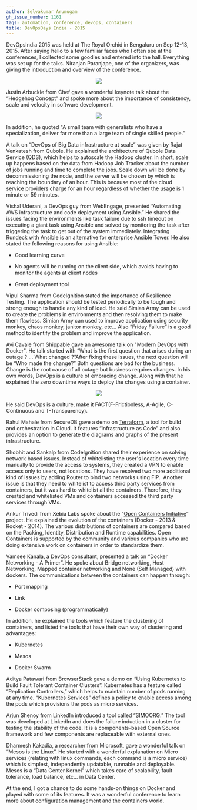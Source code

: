 ```yaml
---
author: Selvakumar Arumugam
gh_issue_number: 1161
tags: automation, conference, devops, containers
title: DevOpsDays India - 2015
---
```


DevOpsIndia 2015 was held at The Royal Orchid in Bengaluru on Sep 12-13, 2015. After saying hello to a few familiar faces who I often see at the conferences, I collected some goodies and entered into the hall. Everything was set up for the talks. Niranjan Paranjape, one of the organizers, was giving the introduction and overview of the conference.

<div class="separator" style="clear: both; text-align: center;"><a href="/blog/2015/09/30/devopsdays-india-2015/image-0-big.jpeg" imageanchor="1" style="margin-left: 1em; margin-right: 1em;"><img border="0" src="/blog/2015/09/30/devopsdays-india-2015/image-0.jpeg"/></a></div>

Justin Arbuckle from Chef gave a wonderful keynote talk about the “Hedgehog Concept” and spoke more about the importance of consistency, scale and velocity in software development.

<div class="separator" style="clear: both; text-align: center;"><a href="/blog/2015/09/30/devopsdays-india-2015/image-1-big.jpeg" imageanchor="1" style="margin-left: 1em; margin-right: 1em;"><img border="0" src="/blog/2015/09/30/devopsdays-india-2015/image-1.jpeg"/></a></div>

In addition, he quoted "A small team with generalists who have a specialization, deliver far more than a large team of single skilled people."

A talk on “DevOps of Big Data infrastructure at scale” was given by Rajat Venkatesh from Qubole. He explained the architecture of Qubole Data Service (QDS), which helps to autoscale the Hadoop cluster. In short, scale up happens based on the data from Hadoop Job Tracker about the number of jobs running and time to complete the jobs. Scale down will be done by decommissioning the node, and the server will be chosen by which is reaching the boundary of an hour. This is because most of the cloud service providers charge for an hour regardless of whether the usage is 1 minute or 59 minutes.

Vishal Uderani, a DevOps guy from WebEngage, presented “Automating AWS infrastructure and code deployment using Ansible.” He shared the issues facing the environments like task failure due to ssh timeout on executing a giant task using Ansible and solved by monitoring the task after triggering the task to get out of the system immediately. Integrating Rundeck with Ansible is an alternative for enterprise Ansible Tower. He also stated the following reasons for using Ansible:

- Good learning curve

- No agents will be running on the client side, which avoids having to monitor the agents at client nodes
- Great deployment tool

Vipul Sharma from CodeIgnition stated the importance of Resilience Testing. The application should be tested periodically to be tough and strong enough to handle any kind of load. He said Simian Army can be used to create the problems in environments and then resolving them to make them flawless. Simian Army can used to improve application using security monkey, chaos monkey, janitor monkey, etc… Also “Friday Failure” is a good method to identify the problem and improve the application.

Avi Cavale from Shippable gave an awesome talk on "Modern DevOps with Docker". He talk started with “What is the first question that arises during an outage ? ... What changed ?”After fixing these issues, the next question will be “Who made the change?” Both questions are bad for the business. Change is the root cause of all outage but business requires changes. In his own words, DevOps is a culture of embracing change. Along with that he explained the zero downtime ways to deploy the changes using a container.

<div class="separator" style="clear: both; text-align: center;"><a href="/blog/2015/09/30/devopsdays-india-2015/image-2-big.jpeg" imageanchor="1" style="margin-left: 1em; margin-right: 1em;"><img border="0" src="/blog/2015/09/30/devopsdays-india-2015/image-2.jpeg"/></a></div>

He said DevOps is a culture, make it FACT(F-Frictionless, A-Agile, C-Continuous and T-Transparency).

Rahul Mahale from SecureDB gave a demo on [Terraform](https://terraform.io/), a tool for build and orchestration in Cloud. It features “Infrastructure as Code” and also provides an option to generate the diagrams and graphs of the present infrastructure.

Shobhit and Sankalp from CodeIgnition shared their experience on solving network based issues. Instead of whitelisting the user's location every time manually to provide the access to systems, they created a VPN to enable access only to users, not locations. They have resolved two more additional kind of issues by adding Router to bind two networks using FIP.  Another issue is that they need to whitelist to access third party services from containers, but it was hard to whitelist all the containers. Therefore, they created and whitelisted VMs and containers accessed the third party services through VMs.

Ankur Trivedi from Xebia Labs spoke about the “[Open Containers Initiative](https://www.opencontainers.org/)” project. He explained the evolution of the containers (Docker - 2013 & Rocket - 2014). The various distributions of containers are compared based on the Packing, Identity, Distribution and Runtime capabilities. Open Containers is supported by the community and various companies who are doing extensive work on containers in order to standardize them.

Vamsee Kanala, a DevOps consultant, presented a talk on “Docker Networking - A Primer”. He spoke about Bridge networking, Host Networking, Mapped container networking and None (Self Managed) with dockers. The communications between the containers can happen through:

- Port mapping

- Link

- Docker composing (programmatically)

In addition, he explained the tools which feature the clustering of containers, and listed the tools that have their own way of clustering and advantages:

- Kubernetes

- Mesos

- Docker Swarm

Aditya Patawari from BrowserStack gave a demo on “Using Kubernetes to Build Fault Tolerant Container Clusters”. Kubernetes has a feature called “Replication Controllers,” which helps to maintain number of pods running at any time. “Kubernetes Services” defines a policy to enable access among the pods which provisions the pods as micro services.

Arjun Shenoy from LinkedIn introduced a tool called “[SIMOORG](https://github.com/linkedin/simoorg).” The tool was developed at LinkedIn and does the failure induction in a cluster for testing the stability of the code. It is a components-based Open Source framework and few components are replaceable with external ones.

Dharmesh Kakadia, a researcher from Microsoft, gave a wonderful talk on “Mesos is the Linux”. He started with a wonderful explanation on Micro services (relating with linux commands, each command is a micro service) which is simplest, independently updatable, runnable and deployable. Mesos is a “Data Center Kernel” which takes care of scalability, fault tolerance, load balance, etc… in Data Center.

At the end, I got a chance to do some hands-on things on Docker and played with some of its features. It was a wonderful conference to learn more about configuration management and the containers world.
